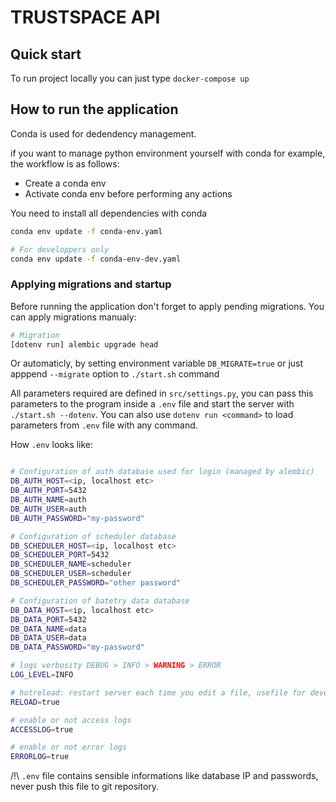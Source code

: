 # TRUSTSPACE API

## Quick start

To run project locally you can just type `docker-compose up`

## How to run the application

Conda is used for dedendency management.

if you want to manage python environment yourself with conda for example, the workflow is as follows:

* Create a conda env
* Activate conda env before performing any actions

You need to install all dependencies with conda

```bash
conda env update -f conda-env.yaml

# For developpers only
conda env update -f conda-env-dev.yaml
```

### Applying migrations and startup

Before running the application don't forget to apply pending migrations.
You can apply migrations manualy:

```bash
# Migration
[dotenv run] alembic upgrade head
```

Or automaticly, by setting environment variable `DB_MIGRATE=true`  or just apppend `--migrate` option to `./start.sh` command

All parameters required are defined in `src/settings.py`, you can pass this parameters to the program inside a `.env` file and start the server with `./start.sh --dotenv`.
You can also use `dotenv run <command>` to load parameters from `.env` file with any command.

How `.env` looks like:

```bash

# Configuration of auth database used for login (managed by alembic)
DB_AUTH_HOST=<ip, localhost etc>
DB_AUTH_PORT=5432
DB_AUTH_NAME=auth
DB_AUTH_USER=auth
DB_AUTH_PASSWORD="my-password"

# Configuration of scheduler database
DB_SCHEDULER_HOST=<ip, localhost etc>
DB_SCHEDULER_PORT=5432
DB_SCHEDULER_NAME=scheduler
DB_SCHEDULER_USER=scheduler
DB_SCHEDULER_PASSWORD="other password"

# Configuration of batetry data database
DB_DATA_HOST=<ip, localhost etc>
DB_DATA_PORT=5432
DB_DATA_NAME=data
DB_DATA_USER=data
DB_DATA_PASSWORD="my-password"

# logs verbosity DEBUG > INFO > WARNING > ERROR
LOG_LEVEL=INFO

# hotreload: restart server each time you edit a file, usefile for developpers
RELOAD=true

# enable or not access logs
ACCESSLOG=true

# enable or not error logs
ERRORLOG=true
```

/!\ `.env` file contains sensible informations like database IP and passwords, never push this file to git repository.
